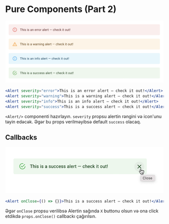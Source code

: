 # Pure Components (Part 2)

![AlertComponent](img-1.png)

```jsx
<Alert severity="error">This is an error alert — check it out!</Alert>
<Alert severity="warning">This is a warning alert — check it out!</Alert>
<Alert severity="info">This is an info alert — check it out!</Alert>
<Alert severity="success">This is a success alert — check it out!</Alert>
```

`<Alert/>` componenti hazırlayın. `severity` propsu alertin rəngini və icon'unu təyin edəcək.
Əgər bu props verilməyibsə default `success` olacaq.



## Callbacks

![Callbacks](img-2.png)

```jsx
<Alert onClose={() => {}}>This is a success alert — check it out!</Alert>
```

Əgər `onClose` propsu verilibsə Alertin sağında `X` buttonu olsun və ona click etdikdə `props.onClose()` callbackı çağırılsın.
